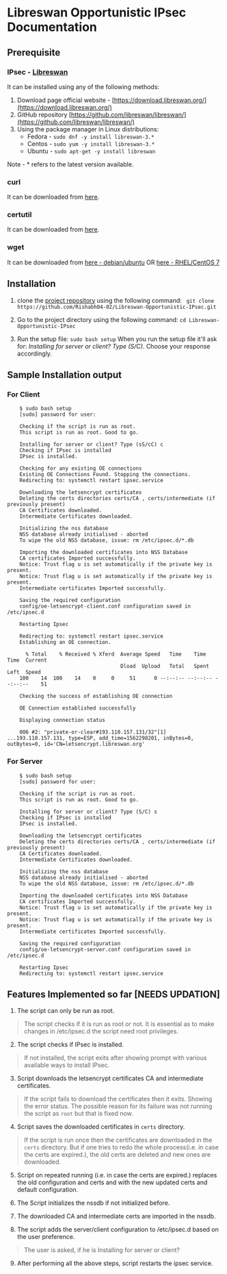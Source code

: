 
# Libreswan Opportunistic IPsec Documentation


## Prerequisite
### IPsec -  [Libreswan](https://github.com/libreswan/libreswan/)
It can be installed using any of the following methods:
1. Download page official website - [https://download.libreswan.org/](https://download.libreswan.org/)
2. GitHub repository [https://github.com/libreswan/libreswan/](https://github.com/libreswan/libreswan/)
3. Using the package manager in Linux distributions:
	* Fedora - `sudo dnf -y install libreswan-3.* `
	* Centos - `sudo yum -y install libreswan-3.*`
	* Ubuntu - `sudo apt-get -y install libreswan`

Note - * refers to the latest version available.

### curl
It can be downloaded from [here](https://curl.haxx.se/download.html).

### certutil
It can be downloaded from [here](https://chromium.googlesource.com/chromium/src/+/HEAD/docs/linux_cert_management.md).

### wget
It can be downloaded from [here - debian/ubuntu](https://www.cyberciti.biz/faq/how-to-install-wget-togetrid-of-error-bash-wget-command-not-found/) OR [here - RHEL/CentOS 7](https://www.cyberciti.biz/faq/yum-install-wget-redhat-cetos-rhel-7/)

## Installation

1. clone the [project repository](https://github.com/Rishabh04-02/Libreswan-Opportunistic-IPsec.git) using the following command:
` git clone https://github.com/Rishabh04-02/Libreswan-Opportunistic-IPsec.git`

2. Go to the project directory using the following command:
 `cd Libreswan-Opportunistic-IPsec`

 3. Run the setup file:
 `sudo bash setup`
 When you run the setup file it'll ask for: *Installing for server or client? Type (S/C)*. Choose your response accordingly.

## Sample Installation output

### For Client

		$ sudo bash setup
		[sudo] password for user:

		Checking if the script is run as root.
		This script is run as root. Good to go.

		Installing for server or client? Type (sS/cC) c
		Checking if IPsec is installed
		IPsec is installed.

		Checking for any existing OE connections
		Existing OE Connections Found. Stopping the connections.
		Redirecting to: systemctl restart ipsec.service

		Downloading the letsencrypt certificates
		Deleting the certs directories certs/CA , certs/intermediate (if previously present)
		CA Certificates downloaded.
		Intermediate Certificates downloaded.

		Initializing the nss database
		NSS database already initialised - aborted
		To wipe the old NSS database, issue: rm /etc/ipsec.d/*.db

		Importing the downloaded certificates into NSS Database
		CA certificates Imported successfully.
		Notice: Trust flag u is set automatically if the private key is present.
		Notice: Trust flag u is set automatically if the private key is present.
		Intermediate certificates Imported successfully.

		Saving the required configuration
		config/oe-letsencrypt-client.conf configuration saved in /etc/ipsec.d

		Restarting Ipsec

		Redirecting to: systemctl restart ipsec.service
		Establishing an OE connection.

		  % Total    % Received % Xferd  Average Speed   Time    Time     Time  Current
		                                 Dload  Upload   Total   Spent    Left  Speed
		100    14  100    14    0     0     51      0 --:--:-- --:--:-- --:--:--    51

		Checking the success of establishing OE connection

		OE Connection established successfully

		Displaying connection status

		006 #2: "private-or-clear#193.110.157.131/32"[1] ...193.110.157.131, type=ESP, add_time=1562298201, inBytes=0, outBytes=0, id='CN=letsencrypt.libreswan.org'


### For Server

        $ sudo bash setup
        [sudo] password for user:

        Checking if the script is run as root.
        This script is run as root. Good to go.

        Installing for server or client? Type (S/C) s
        Checking if IPsec is installed
        IPsec is installed.

        Downloading the letsencrypt certificates
        Deleting the certs directories certs/CA , certs/intermediate (if previously present)
        CA Certificates downloaded.
        Intermediate Certificates downloaded.

        Initializing the nss database
        NSS database already initialised - aborted
        To wipe the old NSS database, issue: rm /etc/ipsec.d/*.db

        Importing the downloaded certificates into NSS Database
        CA certificates Imported successfully.
        Notice: Trust flag u is set automatically if the private key is present.
        Notice: Trust flag u is set automatically if the private key is present.
        Intermediate certificates Imported successfully.

        Saving the required configuration
        config/oe-letsencrypt-server.conf configuration saved in /etc/ipsec.d

        Restarting Ipsec
        Redirecting to: systemctl restart ipsec.service


## Features Implemented so far [NEEDS UPDATION]

1. The script can only be run as root.

> The script checks if it is run as root or not. It is essential as to make changes in /etc/ipsec.d the script need root privileges.

2. The script checks if IPsec is installed.

> If not installed, the script exits after showing prompt with various available ways to install IPsec.

3. Script downloads the letsencrypt certificates CA and intermediate certificates.

> If the script fails to download the certificates then it exits. Showing the error status. The possible reason for its failure was not running the script as `root` but that is fixed now.


4. Script saves the downloaded certificates in `certs` directory.

> If the script is run once then the certificates are downloaded in the `certs` directory. But if one tries to redo the whole process(i.e. in case the certs are expired.), the old certs are deleted and new ones are downloaded.

5. Script on repeated running (i.e. in case the certs are expired.) replaces the old configuration and certs and with the new updated certs and default configuration.

6. The Script initializes the nssdb if not initialized before.

7. The downloaded CA and intermediate certs are imported in the nssdb.

8. The script adds the server/client configuration to /etc/ipsec.d based on the user preference.

> The user is asked, if he is Installing for server or client?

9. After performing all the above steps, script restarts the ipsec service.
